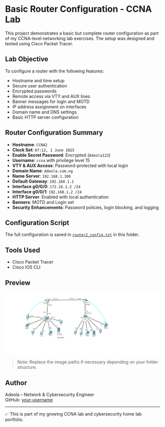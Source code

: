 # Basic Router Configuration - CCNA Lab

This project demonstrates a basic but complete router configuration as part of my CCNA-level networking lab exercises. The setup was designed and tested using Cisco Packet Tracer.

## Lab Objective

To configure a router with the following features:
- Hostname and time setup
- Secure user authentication
- Encrypted passwords
- Remote access via VTY and AUX lines
- Banner messages for login and MOTD
- IP address assignment on interfaces
- Domain name and DNS settings
- Basic HTTP server configuration

## Router Configuration Summary

- **Hostname**: `CCNA2`
- **Clock Set**: `07:12, 1 June 2025`
- **Enable Secret Password**: Encrypted (`Adeola123`)
- **Username**: `ccna` with privilege level 15
- **VTY & AUX Access**: Password-protected with local login
- **Domain Name**: `Adeola.com.ng`
- **Name Server**: `192.168.1.100`
- **Default Gateway**: `192.168.1.1`
- **Interface g0/0/0**: `172.16.1.2 /24`
- **Interface g0/0/1**: `192.168.1.2 /24`
- **HTTP Server**: Enabled with local authentication
- **Banners**: MOTD and Login set
- **Security Enhancements**: Password policies, login blocking, and logging

## Configuration Script

The full configuration is saved in [`router2_config.txt`](./router2_config.txt) in this folder.

## Tools Used

- Cisco Packet Tracer
- Cisco IOS CLI

## Preview

![Lab Setup Screenshot 1](topology.png)  


> Note: Replace the image paths if necessary depending on your folder structure.

## Author

Adeola – Network & Cybersecurity Engineer  
GitHub: [your-username](https://github.com/Adblack19)

---

✅ This is part of my growing CCNA lab and cybersecurity home lab portfolio.


